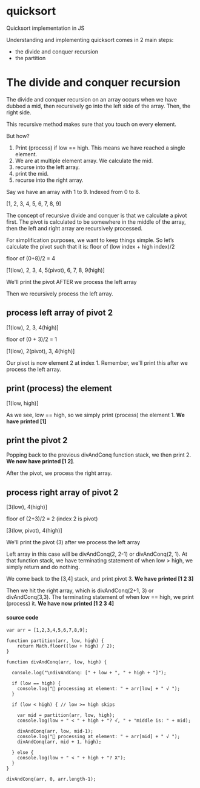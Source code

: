 # quicksort
Quicksort implementation in JS

Understanding and implementing quicksort comes in 2 main steps:

* the divide and conquer recursion
* the partition


# The divide and conquer recursion

The divide and conquer recursion on an array occurs when we have dubbed a mid,
then recursively go into the left side of the array. Then, the right side.

This recursive method makes sure that you touch on every element.

But how?

1) Print (process) if low == high. This means we have reached a single element.
2) We are at multiple element array. We calculate the mid.
3) recurse into the left array.
4) print the mid.
5) recurse into the right array.


Say we have an array with 1 to 9. Indexed from 0 to 8.

[1, 2, 3, 4, 5, 6, 7, 8, 9]

The concept of recursive divide and conquer is that we calculate a pivot first. The pivot is calculated to be somewhere in the middle of the array, then the left and right array are recursively processed.

For simplification purposes, we want to keep things simple. So let’s calculate the pivot such that it is:
floor of (low index + high index)/2

floor of (0+8)/2 = 4

[1(low), 2, 3, 4, 5(pivot), 6, 7, 8, 9(high)]

We'll print the pivot AFTER we process the left array

Then we recursively process the left array.

## process left array of pivot 2

[1(low), 2, 3, 4(high)]

floor of (0 + 3)/2 = 1

[1(low), 2(pivot), 3, 4(high)]

Our pivot is now element 2 at index 1. Remember, we'll print this after we process the left array.

## print (process) the element

[1(low, high)]

As we see, low == high, so we simply print (process) the element 1. **We have printed [1]**

## print the pivot 2

Popping back to the previous divAndConq function stack, we then print 2.
**We now have printed [1 2]**.

After the pivot, we process the right array.

## process right array of pivot 2

[3(low), 4(high)]

floor of (2+3)/2 = 2 (index 2 is pivot)

[3(low, pivot), 4(high)]

We'll print the pivot (3) after we process the left array

Left array in this case will be divAndConq(2, 2-1) or divAndConq(2, 1).
At that function stack, we have terminating statement of when low > high, we
simply return and do nothing.

We come back to the [3,4] stack, and print pivot 3. **We have printed [1 2 3]**

Then we hit the right array, which is divAndConq(2+1, 3) or divAndConq(3,3).
The terminating statement of when low == high, we print (process) it.
**We have now printed [1 2 3 4]**

#### source code
    var arr = [1,2,3,4,5,6,7,8,9];

    function partition(arr, low, high) {
        return Math.floor((low + high) / 2);
    }

    function divAndConq(arr, low, high) {

      console.log("\ndivAndConq: [" + low + ", " + high + "]");

      if (low == high) {
        console.log(" processing at element: " + arr[low] + " √ ");
      }

      if (low < high) { // low >= high skips

        var mid = partition(arr, low, high);
        console.log(low + " < " + high + "? √, " + "middle is: " + mid);

        divAndConq(arr, low, mid-1);
        console.log(" processing at element: " + arr[mid] + " √ ");
        divAndConq(arr, mid + 1, high);

      } else {
        console.log(low + " < " + high + "? X");
      }
    }

    divAndConq(arr, 0, arr.length-1);
